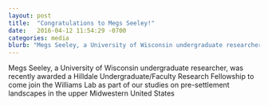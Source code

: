 ```yaml
---
layout: post
title:  "Congratulations to Megs Seeley!"
date:   2016-04-12 11:54:29 -0700
categories: media
blurb: "Megs Seeley, a University of Wisconsin undergraduate researcher, was recently awarded a Hilldale Undergraduate/Faculty Research Fellowship to come join the Williams Lab as part of our studies on pre-settlement landscapes in the upper Midwestern United States"
---
```

Megs Seeley, a University of Wisconsin undergraduate researcher, was recently awarded a Hilldale Undergraduate/Faculty Research Fellowship to come join the Williams Lab as part of our studies on pre-settlement landscapes in the upper Midwestern United States
